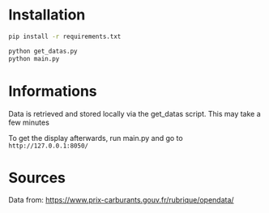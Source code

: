 # Installation

```sh
pip install -r requirements.txt

python get_datas.py
python main.py
```

# Informations

Data is retrieved and stored locally via the get_datas script. This may take a few minutes

To get the display afterwards, run main.py and go to ```http://127.0.0.1:8050/```

# Sources

Data from: https://www.prix-carburants.gouv.fr/rubrique/opendata/
